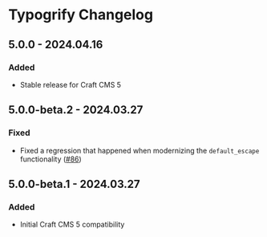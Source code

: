# Typogrify Changelog

## 5.0.0 - 2024.04.16
### Added
* Stable release for Craft CMS 5

## 5.0.0-beta.2 - 2024.03.27
### Fixed
* Fixed a regression that happened when modernizing the `default_escape` functionality ([#86](https://github.com/nystudio107/craft-typogrify/issues/86))

## 5.0.0-beta.1 - 2024.03.27
### Added
* Initial Craft CMS 5 compatibility
